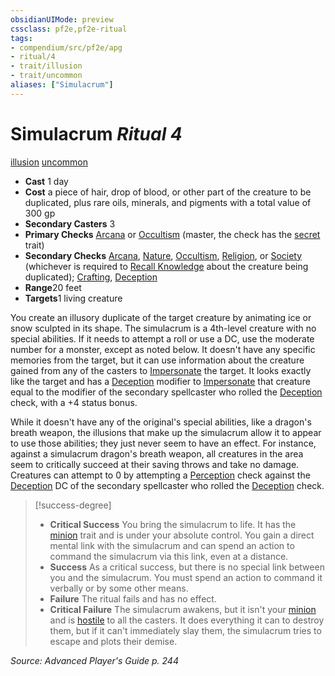 ```yaml
---
obsidianUIMode: preview
cssclass: pf2e,pf2e-ritual
tags:
- compendium/src/pf2e/apg
- ritual/4
- trait/illusion
- trait/uncommon
aliases: ["Simulacrum"]
---
```

# Simulacrum *Ritual 4*  
[illusion](/rules/traits/illusion.md)  [uncommon](/rules/traits/uncommon.md)  

- **Cast** 1 day
- **Cost** a piece of hair, drop of blood, or other part of the creature to be duplicated, plus rare oils, minerals, and pigments with a total value of 300 gp
- **Secondary Casters** 3
- **Primary Checks** [Arcana](/compendium/skills.md#Arcana) or [Occultism](/compendium/skills.md#Occultism) (master, the check has the [secret](/rules/traits/secret.md) trait)
- **Secondary Checks** [Arcana](/compendium/skills.md#Arcana), [Nature](/compendium/skills.md#Nature), [Occultism](/compendium/skills.md#Occultism), [Religion](/compendium/skills.md#Religion), or [Society](/compendium/skills.md#Society) (whichever is required to [Recall Knowledge](/rules/actions/recall-knowledge.md) about the creature being duplicated); [Crafting](/compendium/skills.md#Crafting), [Deception](/compendium/skills.md#Deception)
- **Range**20 feet
- **Targets**1 living creature

You create an illusory duplicate of the target creature by animating ice or snow sculpted in its shape. The simulacrum is a 4th-level creature with no special abilities. If it needs to attempt a roll or use a DC, use the moderate number for a monster, except as noted below. It doesn't have any specific memories from the target, but it can use information about the creature gained from any of the casters to [Impersonate](/rules/actions/impersonate.md) the target. It looks exactly like the target and has a [Deception](/compendium/skills.md#Deception) modifier to [Impersonate](/rules/actions/impersonate.md) that creature equal to the modifier of the secondary spellcaster who rolled the [Deception](/compendium/skills.md#Deception) check, with a +4 status bonus.

While it doesn't have any of the original's special abilities, like a dragon's breath weapon, the illusions that make up the simulacrum allow it to appear to use those abilities; they just never seem to have an effect. For instance, against a simulacrum dragon's breath weapon, all creatures in the area seem to critically succeed at their saving throws and take no damage. Creatures can attempt to 0 by attempting a [Perception](/compendium/skills.md#Perception) check against the [Deception](/compendium/skills.md#Deception) DC of the secondary spellcaster who rolled the [Deception](/compendium/skills.md#Deception) check.

> [!success-degree] 
> - **Critical Success** You bring the simulacrum to life. It has the [minion](/rules/traits/minion.md) trait and is under your absolute control. You gain a direct mental link with the simulacrum and can spend an action to command the simulacrum via this link, even at a distance.
> - **Success** As a critical success, but there is no special link between you and the simulacrum. You must spend an action to command it verbally or by some other means.
> - **Failure** The ritual fails and has no effect.
> - **Critical Failure** The simulacrum awakens, but it isn't your [minion](/rules/traits/minion.md) and is [hostile](/rules/conditions.md#Hostile) to all the casters. It does everything it can to destroy them, but if it can't immediately slay them, the simulacrum tries to escape and plots their demise.

*Source: Advanced Player's Guide p. 244*